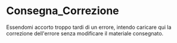 # Consegna_Correzione
Essendomi accorto troppo tardi di un errore, intendo caricare qui la correzione dell'errore senza modificare il materiale consegnato. 
